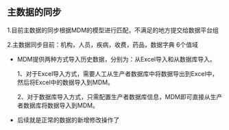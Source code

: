 ## 主数据的同步

1.目前主数据的同步根据MDM的模型进行匹配，不满足的地方提交给数据平台组

2.主数据同步目前：机构，人员，疾病，收费，药品，数据字典 6个值域

- MDM提供两种方式导入历史数据，分别为：从Excel导入和从数据库导入。

  1、对于Excel导入方式，需要人工从生产者数据库中将数据导出到Excel中，然后将Excel中的数据导入到MDM。

  2、对于数据库导入方式，只需配置生产者数据库信息，MDM即可直接从生产者数据库将数据导入到MDM。

- 后续就是正常的数据的新增修改操作了

  